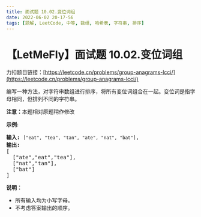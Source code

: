 ```yaml
---
title: 面试题 10.02.变位词组
date: 2022-06-02 20-17-56
tags: [题解, LeetCode, 中等, 数组, 哈希表, 字符串, 排序]
---
```


# 【LetMeFly】面试题 10.02.变位词组

力扣题目链接：[https://leetcode.cn/problems/group-anagrams-lcci/](https://leetcode.cn/problems/group-anagrams-lcci/)

<p>编写一种方法，对字符串数组进行排序，将所有变位词组合在一起。变位词是指字母相同，但排列不同的字符串。</p>

<p><strong>注意：</strong>本题相对原题稍作修改</p>

<p><strong>示例:</strong></p>

<pre><strong>输入:</strong> <code>[&quot;eat&quot;, &quot;tea&quot;, &quot;tan&quot;, &quot;ate&quot;, &quot;nat&quot;, &quot;bat&quot;]</code>,
<strong>输出:</strong>
[
  [&quot;ate&quot;,&quot;eat&quot;,&quot;tea&quot;],
  [&quot;nat&quot;,&quot;tan&quot;],
  [&quot;bat&quot;]
]</pre>

<p><strong>说明：</strong></p>

<ul>
	<li>所有输入均为小写字母。</li>
	<li>不考虑答案输出的顺序。</li>
</ul>


    